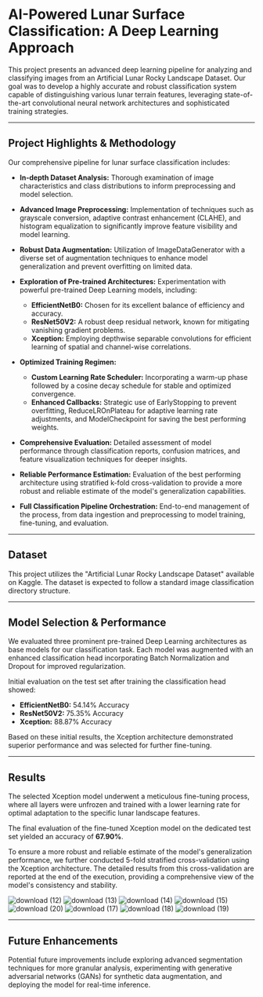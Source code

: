 # AI-Powered Lunar Surface Classification: A Deep Learning Approach

This project presents an advanced deep learning pipeline for analyzing and classifying images from an Artificial Lunar Rocky Landscape Dataset. Our goal was to develop a highly accurate and robust classification system capable of distinguishing various lunar terrain features, leveraging state-of-the-art convolutional neural network architectures and sophisticated training strategies.

---

## Project Highlights & Methodology

Our comprehensive pipeline for lunar surface classification includes:

- **In-depth Dataset Analysis:** Thorough examination of image characteristics and class distributions to inform preprocessing and model selection.

- **Advanced Image Preprocessing:** Implementation of techniques such as grayscale conversion, adaptive contrast enhancement (CLAHE), and histogram equalization to significantly improve feature visibility and model learning.

- **Robust Data Augmentation:** Utilization of ImageDataGenerator with a diverse set of augmentation techniques to enhance model generalization and prevent overfitting on limited data.

- **Exploration of Pre-trained Architectures:** Experimentation with powerful pre-trained Deep Learning models, including:
  - **EfficientNetB0:** Chosen for its excellent balance of efficiency and accuracy.
  - **ResNet50V2:** A robust deep residual network, known for mitigating vanishing gradient problems.
  - **Xception:** Employing depthwise separable convolutions for efficient learning of spatial and channel-wise correlations.

- **Optimized Training Regimen:**
  - **Custom Learning Rate Scheduler:** Incorporating a warm-up phase followed by a cosine decay schedule for stable and optimized convergence.
  - **Enhanced Callbacks:** Strategic use of EarlyStopping to prevent overfitting, ReduceLROnPlateau for adaptive learning rate adjustments, and ModelCheckpoint for saving the best performing weights.

- **Comprehensive Evaluation:** Detailed assessment of model performance through classification reports, confusion matrices, and feature visualization techniques for deeper insights.

- **Reliable Performance Estimation:** Evaluation of the best performing architecture using stratified k-fold cross-validation to provide a more robust and reliable estimate of the model's generalization capabilities.

- **Full Classification Pipeline Orchestration:** End-to-end management of the process, from data ingestion and preprocessing to model training, fine-tuning, and evaluation.

---

## Dataset

This project utilizes the "Artificial Lunar Rocky Landscape Dataset" available on Kaggle. The dataset is expected to follow a standard image classification directory structure.

---

## Model Selection & Performance

We evaluated three prominent pre-trained Deep Learning architectures as base models for our classification task. Each model was augmented with an enhanced classification head incorporating Batch Normalization and Dropout for improved regularization.

Initial evaluation on the test set after training the classification head showed:

- **EfficientNetB0:** 54.14% Accuracy
- **ResNet50V2:** 75.35% Accuracy
- **Xception:** 88.87% Accuracy

Based on these initial results, the Xception architecture demonstrated superior performance and was selected for further fine-tuning.

---

## Results

The selected Xception model underwent a meticulous fine-tuning process, where all layers were unfrozen and trained with a lower learning rate for optimal adaptation to the specific lunar landscape features.

The final evaluation of the fine-tuned Xception model on the dedicated test set yielded an accuracy of **67.90%**.

To ensure a more robust and reliable estimate of the model's generalization performance, we further conducted 5-fold stratified cross-validation using the Xception architecture. The detailed results from this cross-validation are reported at the end of the execution, providing a comprehensive view of the model's consistency and stability.

![download (12)](https://github.com/user-attachments/assets/09a283e6-e3df-47b7-9661-c98365c2f8d7)
![download (13)](https://github.com/user-attachments/assets/3cba4d26-da25-4a74-8b94-38cfb5072629)
![download (14)](https://github.com/user-attachments/assets/5fc91672-3bb9-4e2e-beda-1e83fa498eab)
![download (15)](https://github.com/user-attachments/assets/42549688-1afb-44b1-94fe-8d4bd487a3b6)
![download (20)](https://github.com/user-attachments/assets/af129607-9367-40fe-aca7-5c4f7982efd3)
![download (17)](https://github.com/user-attachments/assets/331a55b3-b6d4-4315-a957-fb5ab98d49aa)
![download (18)](https://github.com/user-attachments/assets/b43567a9-81ae-4e12-9be6-f89a7e047e88)
![download (19)](https://github.com/user-attachments/assets/9791428e-f39b-4f41-b610-319027678d17)




---

## Future Enhancements

Potential future improvements include exploring advanced segmentation techniques for more granular analysis, experimenting with generative adversarial networks (GANs) for synthetic data augmentation, and deploying the model for real-time inference.
